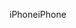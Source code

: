 <span data-ttu-id="68e81-101">iPhone</span><span class="sxs-lookup"><span data-stu-id="68e81-101">iPhone</span></span>